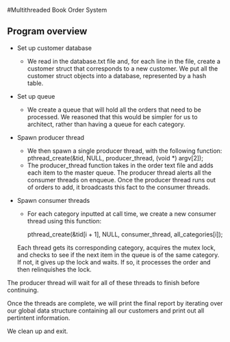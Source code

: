 #Multithreaded Book Order System 

## Program overview
- Set up customer database
    - We read in the database.txt file and, for each line in the file, create a customer struct that corresponds to a new customer. We put all the customer struct objects into a database, represented by a hash table.

- Set up queue
    - We create a queue that will hold all the orders that need to be processed.  We reasoned that this would be simpler for us to architect, rather than having a queue for each category.

- Spawn producer thread
    - We then spawn a single producer thread, with the following function:
	    pthread_create(&tid, NULL, producer_thread, (void *) argv[2]);
    - The producer_thread function takes in the order text file and adds each item to the master queue.  The producer thread alerts all the consumer threads on enqueue.  Once the producer thread runs out of orders to add, it broadcasts this fact to the consumer threads.

- Spawn consumer threads
    - For each category inputted at call time, we create a new consumer thread using this function:

	    pthread_create(&tid[i + 1], NULL, consumer_thread, all_categories[i]);

    Each thread gets its corresponding category, acquires the mutex lock, and checks to see if the next item in the queue is of the same category.  If not, it gives up the lock and waits. If so, it processes the order and then relinquishes the lock.
    
The producer thread will wait for all of these threads to finish before continuing.

Once the threads are complete, we will print the final report by iterating over our global data structure containing all our customers and print out all pertintent information.

We clean up and exit.





